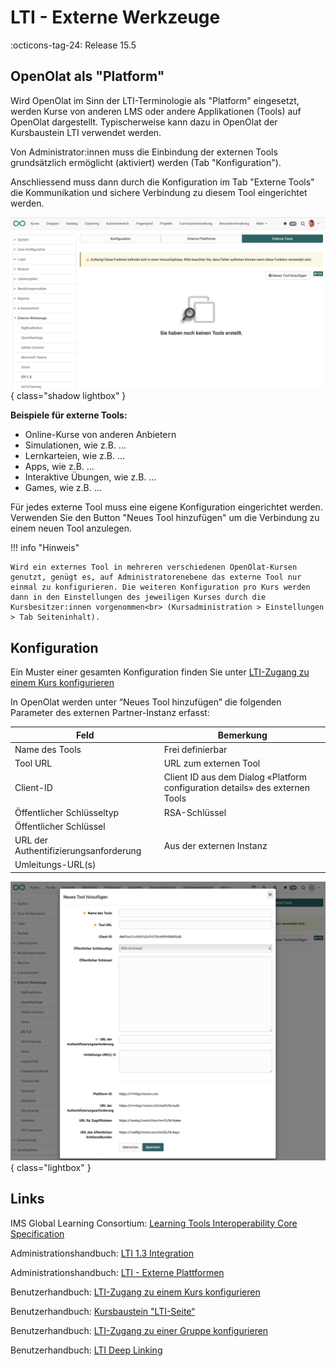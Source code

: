 # LTI - Externe Werkzeuge

:octicons-tag-24: Release 15.5 


## OpenOlat als "Platform"

Wird OpenOlat im Sinn der LTI-Terminologie als "Platform" eingesetzt, werden Kurse von anderen LMS oder andere Applikationen (Tools) auf OpenOlat dargestellt. Typischerweise kann dazu in OpenOlat der Kursbaustein LTI verwendet werden.

Von Administrator:innen muss die Einbindung der externen Tools grundsätzlich ermöglicht (aktiviert) werden (Tab "Konfiguration").

Anschliessend muss dann durch die Konfiguration im Tab "Externe Tools" die Kommunikation und sichere Verbindung zu diesem Tool eingerichtet werden.

![LTI_admin_config_v1_de.png](assets/LTI_admin_tools_v1_de.png){ class="shadow lightbox" }

**Beispiele für externe Tools:**

* Online-Kurse von anderen Anbietern
* Simulationen, wie z.B. ...
* Lernkarteien, wie z.B. ...
* Apps, wie z.B. ...
* Interaktive Übungen, wie z.B. ...
* Games, wie z.B. ...

Für jedes externe Tool muss eine eigene Konfiguration eingerichtet werden. Verwenden Sie den Button "Neues Tool hinzufügen" um die Verbindung zu einem neuen Tool anzulegen.

!!! info "Hinweis"

    Wird ein externes Tool in mehreren verschiedenen OpenOlat-Kursen genutzt, genügt es, auf Administratorenebene das externe Tool nur einmal zu konfigurieren. Die weiteren Konfiguration pro Kurs werden dann in den Einstellungen des jeweiligen Kurses durch die Kursbesitzer:innen vorgenommen<br> (Kursadministration > Einstellungen > Tab Seiteninhalt).




## Konfiguration

Ein Muster einer gesamten Konfiguration finden Sie unter [LTI-Zugang zu einem Kurs konfigurieren](../../manual_user/learningresources/LTI_Share_courses.de.md) 

In OpenOlat werden unter “Neues Tool hinzufügen” die folgenden Parameter des externen Partner-Instanz erfasst:

| Feld					| Bemerkung |
| --------------------- | ---------------------------------------------- |
| Name des Tools		| Frei definierbar |
| Tool URL				| URL zum externen Tool |
| Client-ID				| Client ID aus dem Dialog «Platform configuration details» des externen Tools |
| Öffentlicher Schlüsseltyp | RSA-Schlüssel |
| Öffentlicher Schlüssel |  |
| URL der Authentifizierungsanforderung	| Aus der externen Instanz |
| Umleitungs-URL(s) 	|  |



![LTI_admin_tool_config_v1_de.png](assets/LTI_admin_tool_config_v1_de.png){ class="lightbox" }


## Links

IMS Global Learning Consortium: [Learning Tools Interoperability Core Specification](http://www.imsglobal.org/spec/lti/v1p3/)

Administrationshandbuch: [LTI 1.3 Integration](../administration/LTI_Integrations.de.md)

Administrationshandbuch: [LTI - Externe Plattformen](../administration/LTI_External_platforms.de.md)

Benutzerhandbuch: [LTI-Zugang zu einem Kurs konfigurieren](../../manual_user/learningresources/LTI_Share_courses.de.md)

Benutzerhandbuch: [Kursbaustein "LTI-Seite“](../../manual_user/learningresources/Course_Element_LTI_Page.de.md)

Benutzerhandbuch: [LTI-Zugang zu einer Gruppe konfigurieren](../../manual_user/groups/LTI_Share_groups.de.md)

Benutzerhandbuch: [LTI Deep Linking](../administration/LTI_Deeplinking.de.md)

